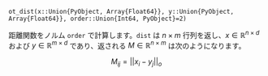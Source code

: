 ```
ot_dist(x::Union{PyObject, Array{Float64}}, y::Union{PyObject, Array{Float64}}, order::Union{Int64, PyObject}=2)
```

距離関数をノルム `order` で計算します。`dist` は $n\times m$ 行列を返し、$x\in \mathbb{R}^{n\times d}$ および $y\in \mathbb{R}^{m\times d}$ であり、返される $M\in \mathbb{R}^{n\times m}$ は次のようになります。

$$
M_{ij} = ||x_i - y_j||_{o}
$$

